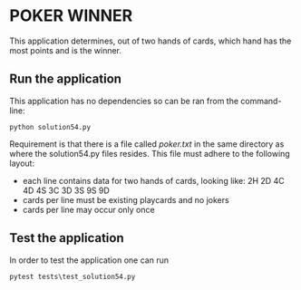 # POKER WINNER
This application determines, out of two hands of cards, which hand has the most points and is the winner.

## Run the application
This application has no dependencies so can be ran from the command-line:
```
python solution54.py
```
Requirement is that there is a file called *poker.txt* in the same directory as where the solution54.py files resides.
This file must adhere to the following layout:
- each line contains data for two hands of cards, looking like: 2H 2D 4C 4D 4S 3C 3D 3S 9S 9D
- cards per line must be existing playcards and no jokers
- cards per line may occur only once

## Test the application
In order to test the application one can run
```
pytest tests\test_solution54.py
```
